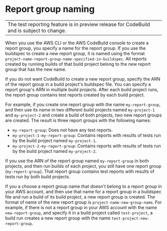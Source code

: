 # Report group naming<a name="test-report-group-naming"></a>


|  | 
| --- |
| The test reporting feature is in preview release for CodeBuild and is subject to change\. | 

 When you use the AWS CLI or the AWS CodeBuild console to create a report group, you specify a name for the report group\. If you use the buildspec to create a new report group, it is named using the format `project-name-report-group-name-specified-in-buildspec`\. All reports created by running builds of that build project belong to the new report group that has the new name\. 

 If you do not want CodeBuild to create a new report group, specify the ARN of the report group in a build project's buildspec file\. You can specify a report group's ARN in multiple build projects\. After each build project runs, the report group contains test reports created by each build project\. 

 For example, if you create one report group with the name `my-report-group`, and then use its name in two different build projects named `my-project-1` and `my-project-2` and create a build of both projects, two new report groups are created\. The result is three report groups with the following names: 
+  `my-report-group`: Does not have any test reports\. 
+  `my-project-1-my-report-group`: Contains reports with results of tests run by the build project named `my-project-1`\. 
+  `my-project-2-my-report-group`: Contains reports with results of tests run by the build project named `my-project-2`\. 

 If you use the ARN of the report group named `my-report-group` in both projects, and then run builds of each project, you still have one report group \(`my-report-group`\)\. That report group contains test reports with results of tests run by both build projects\. 

 If you a choose a report group name that doesn't belong to a report group in your AWS account, and then use that name for a report group in a buildspec file and run a build of its build project, a new report group is created\. The format of name of the new report group is `project-name-new-group-name`\. For example, if there is not a report group in your AWS account with the name `new-report-group`, and specify it in a build project called `test-project`, a build run creates a new report group with the name `test-project-new-report-group`\. 